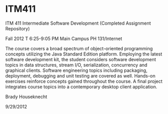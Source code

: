 ITM411
======

ITM 411 Intermediate Software Development (Completed Assignment Repository)

Fall 2012 T 6:25-9:05 PM Main Campus PH 131/Internet

The course covers a broad spectrum of object-oriented programming concepts utilizing
the Java Standard Edition platform. Employing the latest software development kit, the
student considers software development topics in data structures, stream I/O, serialization,
concurrency and graphical clients. Software engineering topics including packaging,
deployment, debugging and unit testing are covered as well. Hands-on exercises
reinforce concepts gained throughout the course. A final project integrates course topics
into a contemporary desktop client application.

Brady Houseknecht

9/29/2012